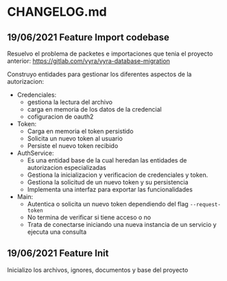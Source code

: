 # CHANGELOG.md

## 19/06/2021 Feature Import codebase

Resuelvo el problema de packetes e importaciones que tenia el proyecto anterior: https://gitlab.com/vyra/vyra-database-migration

Construyo entidades para gestionar los diferentes aspectos de la autorizacion:

- Credenciales:
    - gestiona la lectura del archivo
    - carga en memoria de los datos de la credencial
    - cofiguracion de oauth2
- Token:
    - Carga en memoria el token persistido
    - Solicita un nuevo token al usuario
    - Persiste el nuevo token recibido
- AuthService:
    - Es una entidad base de la cual heredan las entidades de autorizacion especializadas
    - Gestiona la inicializacion y verificacion de credenciales y token.
    - Gestiona la solicitud de un nuevo token y su persistencia
    - Implementa una interfaz para exportar las funcionalidades
- Main:
    - Autentica o solicita un nuevo token dependiendo del flag ```--request-token```
    - No termina de verificar si tiene acceso o no
    - Trata de conectarse iniciando una nueva instancia de un servicio y ejecuta una consulta

## 19/06/2021 Feature Init

Inicializo los archivos, ignores, documentos y base del proyecto